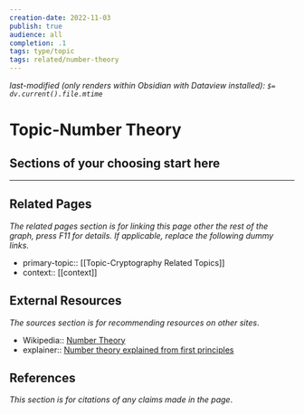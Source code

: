 ```yaml
---
creation-date: 2022-11-03
publish: true
audience: all
completion: .1
tags: type/topic
tags: related/number-theory
---
```

*last-modified (only renders within Obsidian with Dataview installed): `$= dv.current().file.mtime`*
# Topic-Number Theory

## Sections of your choosing start here

---
## Related Pages
*The related pages section is for linking this page other the rest of the graph, press F11 for details. If applicable, replace the following dummy links.*
- primary-topic:: [[Topic-Cryptography Related Topics]]
- context:: \[\[context\]\]

## External Resources
*The sources section is for recommending resources on other sites*.
- Wikipedia:: [Number Theory](https://en.wikipedia.org/wiki/Number_theory)
- explainer:: [Number theory explained from first principles](https://explained-from-first-principles.com/number-theory/)

## References
*This section is for citations of any claims made in the page*.